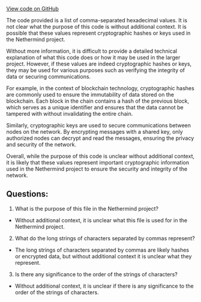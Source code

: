 [View code on GitHub](https://github.com/NethermindEth/nethermind/src/bench_precompiles/vectors/sha256/proposed/input_param_scalar_40_gas_14.csv)

The code provided is a list of comma-separated hexadecimal values. It is not clear what the purpose of this code is without additional context. It is possible that these values represent cryptographic hashes or keys used in the Nethermind project.

Without more information, it is difficult to provide a detailed technical explanation of what this code does or how it may be used in the larger project. However, if these values are indeed cryptographic hashes or keys, they may be used for various purposes such as verifying the integrity of data or securing communications.

For example, in the context of blockchain technology, cryptographic hashes are commonly used to ensure the immutability of data stored on the blockchain. Each block in the chain contains a hash of the previous block, which serves as a unique identifier and ensures that the data cannot be tampered with without invalidating the entire chain.

Similarly, cryptographic keys are used to secure communications between nodes on the network. By encrypting messages with a shared key, only authorized nodes can decrypt and read the messages, ensuring the privacy and security of the network.

Overall, while the purpose of this code is unclear without additional context, it is likely that these values represent important cryptographic information used in the Nethermind project to ensure the security and integrity of the network.
## Questions: 
 1. What is the purpose of this file in the Nethermind project?
- Without additional context, it is unclear what this file is used for in the Nethermind project.

2. What do the long strings of characters separated by commas represent?
- The long strings of characters separated by commas are likely hashes or encrypted data, but without additional context it is unclear what they represent.

3. Is there any significance to the order of the strings of characters?
- Without additional context, it is unclear if there is any significance to the order of the strings of characters.